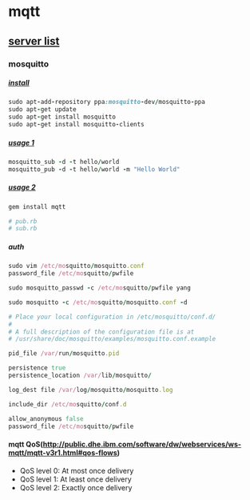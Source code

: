 # mqtt

## [server list](https://github.com/mqtt/mqtt.github.io/wiki/Server%20support)

### mosquitto

##### [install](http://nathanborror.tumblr.com/post/31046947556/mqtt)

```ruby
sudo apt-add-repository ppa:mosquitto-dev/mosquitto-ppa
sudo apt-get update
sudo apt-get install mosquitto
sudo apt-get install mosquitto-clients
```

##### [usage 1](http://nathanborror.tumblr.com/post/31046947556/mqtt)

```ruby
mosquitto_sub -d -t hello/world
mosquitto_pub -d -t hello/world -m "Hello World"
```

##### [usage 2](https://github.com/njh/ruby-mqtt)

```ruby
gem install mqtt

# pub.rb
# sub.rb
```

##### auth

```ruby
sudo vim /etc/mosquitto/mosquitto.conf
password_file /etc/mosquitto/pwfile

sudo mosquitto_passwd -c /etc/mosquitto/pwfile yang

sudo mosquitto -c /etc/mosquitto/mosquitto.conf -d
```

```ruby
# Place your local configuration in /etc/mosquitto/conf.d/
#
# A full description of the configuration file is at
# /usr/share/doc/mosquitto/examples/mosquitto.conf.example

pid_file /var/run/mosquitto.pid

persistence true
persistence_location /var/lib/mosquitto/

log_dest file /var/log/mosquitto/mosquitto.log

include_dir /etc/mosquitto/conf.d

allow_anonymous false
password_file /etc/mosquitto/pwfile
```

#### mqtt QoS(http://public.dhe.ibm.com/software/dw/webservices/ws-mqtt/mqtt-v3r1.html#qos-flows)

* QoS level 0: At most once delivery
* QoS level 1: At least once delivery
* QoS level 2: Exactly once delivery
